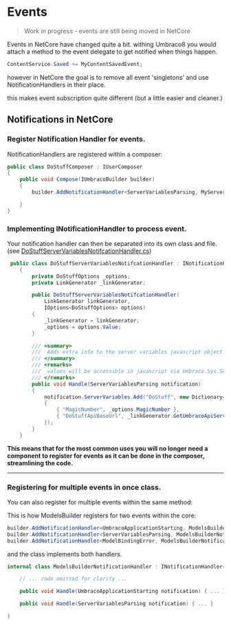 # Events
> Work in progress - events are still being moved in NetCore

Events in NetCore have changed quite a bit. withing Umbraco8 you would attach a method to the event delegate to get notified when things happen. 

```cs
ContentService.Saved += MyContentSavedEvent;
```

however in NetCore the goal is to remove all event 'singletons' and use NotificationHandlers in their place.

this makes event subscription quite different (but a little easier and cleaner.)

## Notifications in NetCore


### Register Notification Handler for events.
NotificationHandlers are registered within a composer:

```cs
public class DoStuffComposer : IUserComposer
{
    public void Compose(IUmbracoBuilder builder)
    {
        builder.AddNotificationHandler<ServerVariablesParsing, MyServerVariablesNotifcationHandler>();

    }
}
```

### Implementing INotificationHandler to process event.

Your notification handler can then be separated into its own class and file. (see [DoStuffServerVariablesNotifcationHandler.cs](../src/Events/DoStuffServerVariablesNotifcationHandler.cs]))

```cs
 public class DoStuffServerVariablesNotifcationHandler : INotificationHandler<ServerVariablesParsing>
    {
        private DoStuffOptions _options;
        private LinkGenerator _linkGenerator;

        public DoStuffServerVariablesNotifcationHandler(
            LinkGenerator linkGenerator,
            IOptions<DoStuffOptions> options)
        {
            _linkGenerator = linkGenerator;
            _options = options.Value;
        }

        /// <summary>
        ///  Adds extra info to the server variables javascript object.
        /// </summary>
        /// <remarks>
        ///  values will be accessible in javascript via Umbraco.Sys.ServerVariables.DoStuff object.
        /// </remarks>
        public void Handle(ServerVariablesParsing notification)
        {
            notification.ServerVariables.Add("DoStuff", new Dictionary<string, object>
            {
                { "MagicNumber", _options.MagicNumber },
                { "DoStuffApiBaseUrl", _linkGenerator.GetUmbracoApiServiceBaseUrl<DoStuffApiController>(c => c.GetMagicNumber()) }
            });
        }
    }
```

**This means that for the most common uses you will no longer need a component to register for events as it can be done in the composer, streamlining the code.**

---
### Registering for multiple events in once class.

You can also register for multiple events within the same method: 

This is how ModelsBuilder registers for two events within the core: 

```cs
builder.AddNotificationHandler<UmbracoApplicationStarting, ModelsBuilderNotificationHandler>();
builder.AddNotificationHandler<ServerVariablesParsing, ModelsBuilderNotificationHandler>();
builder.AddNotificationHandler<ModelBindingError, ModelsBuilderNotificationHandler>();

```

and the class implements both handlers. 

```cs
internal class ModelsBuilderNotificationHandler : INotificationHandler<UmbracoApplicationStarting>, INotificationHandler<ServerVariablesParsing>, INotificationHandler<ModelBindingError> {

    // ... code omitted for clarity ... 

    public void Handle(UmbracoApplicationStarting notification) { ... }

    public void Handle(ServerVariablesParsing notification) { ... }

}
```
